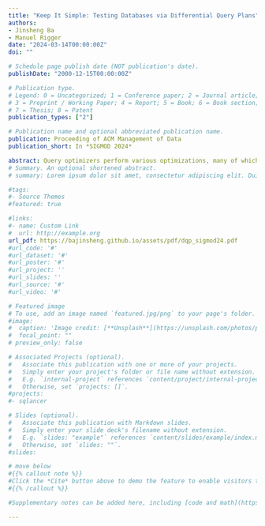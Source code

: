 ```yaml
---
title: "Keep It Simple: Testing Databases via Differential Query Plans"
authors:
- Jinsheng Ba
- Manuel Rigger
date: "2024-03-14T00:00:00Z"
doi: ""

# Schedule page publish date (NOT publication's date).
publishDate: "2000-12-15T00:00:00Z"

# Publication type.
# Legend: 0 = Uncategorized; 1 = Conference paper; 2 = Journal article;
# 3 = Preprint / Working Paper; 4 = Report; 5 = Book; 6 = Book section;
# 7 = Thesis; 8 = Patent
publication_types: ["2"]

# Publication name and optional abbreviated publication name.
publication: Proceeding of ACM Management of Data
publication_short: In *SIGMOD 2024*

abstract: Query optimizers perform various optimizations, many of which have been proposed to optimize joins. It is pivotal that these optimizations are correct, meaning that they should be extensively tested. Besides manually written tests, automated testing approaches have gained broad adoption. Such approaches semi-randomly generate databases and queries. More importantly, they provide a so-called test oracle that can deduce whether the system's result is correct. Recently, researchers have proposed a novel testing approach called Transformed Query Synthesis (TQS) specifically designed to find logic bugs in join optimizations. TQS is a sophisticated approach that splits a given input table into several sub-tables and validates the results of the queries that join these sub-tables by retrieving the given table. We studied TQS's bug reports, and found that 14 of 15 unique bugs were reported by showing discrepancies in executing the same query with different query plans. Therefore, in this work, we propose a simple alternative approach to TQS. Our approach enforces different query plans for the same query and validates that the results are consistent. We refer to this approach as Differential Query Plan (DQP) testing. DQP can reproduce 14 of the 15 unique bugs found by TQS, and found 26 previously unknown and unique bugs. These results demonstrate that a simple approach with limited novelty can be as effective as a complex, conceptually appealing approach. Additionally, DQP is complementary to other testing approaches for finding logic bugs. 81% of the logic bugs found by DQP cannot be found by NoREC and TLP, whereas DQP overlooked 86% of the bugs found by NoREC and TLP. We hope that the practicality of our approach---we implemented in less than 100 lines of code per system---will lead to its wide adoption.
# Summary. An optional shortened abstract.
# summary: Lorem ipsum dolor sit amet, consectetur adipiscing elit. Duis posuere tellus ac convallis placerat. Proin tincidunt magna sed ex sollicitudin condimentum.

#tags:
#- Source Themes
#featured: true

#links:
#- name: Custom Link
#  url: http://example.org
url_pdf: https://bajinsheng.github.io/assets/pdf/dqp_sigmod24.pdf
#url_code: '#'
#url_dataset: '#'
#url_poster: '#'
#url_project: ''
#url_slides: ''
#url_source: '#'
#url_video: '#'

# Featured image
# To use, add an image named `featured.jpg/png` to your page's folder. 
#image:
#  caption: 'Image credit: [**Unsplash**](https://unsplash.com/photos/pLCdAaMFLTE)'
#  focal_point: ""
# preview_only: false

# Associated Projects (optional).
#   Associate this publication with one or more of your projects.
#   Simply enter your project's folder or file name without extension.
#   E.g. `internal-project` references `content/project/internal-project/index.md`.
#   Otherwise, set `projects: []`.
#projects:
#- sqlancer

# Slides (optional).
#   Associate this publication with Markdown slides.
#   Simply enter your slide deck's filename without extension.
#   E.g. `slides: "example"` references `content/slides/example/index.md`.
#   Otherwise, set `slides: ""`.
#slides:

# move below
#{{% callout note %}}
#Click the *Cite* button above to demo the feature to enable visitors to import publication metadata into their reference management software.
#{{% /callout %}}

#Supplementary notes can be added here, including [code and math](https://sourcethemes.com/academic/docs/writing-markdown-latex/).

---
```



